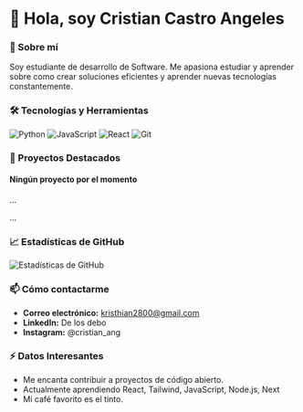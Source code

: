 # 👋 Hola, soy Cristian Castro Angeles

### 📖 Sobre mí
Soy estudiante de desarrollo de Software. Me apasiona estudiar y aprender sobre como crear soluciones eficientes y aprender nuevas tecnologías constantemente.

### 🛠️ Tecnologías y Herramientas
![Python](https://img.shields.io/badge/-Python-333333?style=flat&logo=python)
![JavaScript](https://img.shields.io/badge/-JavaScript-333333?style=flat&logo=javascript)
![React](https://img.shields.io/badge/-React-333333?style=flat&logo=react)
![Git](https://img.shields.io/badge/-Git-333333?style=flat&logo=git)

### 📂 Proyectos Destacados

#### Ningún proyecto por el momento
...

...

### 📈 Estadísticas de GitHub
![Estadísticas de GitHub](https://github-readme-stats.vercel.app/api?username=SRTENEBROSO00&show_icons=true&theme=radical)

### 📫 Cómo contactarme
- **Correo electrónico:** kristhian2800@gmail.com 
- **LinkedIn:** De los debo
- **Instagram:** @cristian_ang

### ⚡ Datos Interesantes
- Me encanta contribuir a proyectos de código abierto.
- Actualmente aprendiendo React, Tailwind, JavaScript, Node.js, Next
- Mi café favorito es el tinto.
